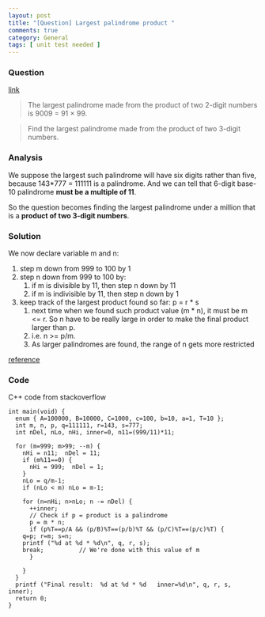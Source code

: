 ```yaml
---
layout: post
title: "[Question] Largest palindrome product "
comments: true
category: General
tags: [ unit test needed ]
---
```


### Question 

[link](http://projecteuler.net/problem=4)

> The largest palindrome made from the product of two 2-digit numbers is 9009 = 91 × 99. 

> Find the largest palindrome made from the product of two 3-digit numbers. 

### Analysis

We suppose the largest such palindrome will have six digits rather than five, because 143*777 = 111111 is a palindrome. And we can tell that 6-digit base-10 palindrome __must be a multiple of 11__. 

So the question becomes finding the largest palindrome under a million that is a __product of two 3-digit numbers__. 

### Solution

We now declare variable m and n: 

1. step m down from 999 to 100 by 1
1. step n down from 999 to 100 by:
    1. if m is divisible by 11, then step n down by 11
    1. if m is indivisible by 11, then step n down by 1
1. keep track of the largest product found so far: p = r * s
    1. next time when we found such product value (m * n), it must be m <= r. So n have to be really large in order to make the final product larger than p. 
    1. i.e. n >= p/m. 
    1. As larger palindromes are found, the range of n gets more restricted 

[reference](http://stackoverflow.com/a/7198175)

### Code

C++ code from stackoverflow

    int main(void) {
      enum { A=100000, B=10000, C=1000, c=100, b=10, a=1, T=10 };
      int m, n, p, q=111111, r=143, s=777;
      int nDel, nLo, nHi, inner=0, n11=(999/11)*11;

      for (m=999; m>99; --m) {
        nHi = n11;  nDel = 11;
        if (m%11==0) {
          nHi = 999;  nDel = 1;
        }
        nLo = q/m-1;
        if (nLo < m) nLo = m-1;

        for (n=nHi; n>nLo; n -= nDel) {
          ++inner;
          // Check if p = product is a palindrome
          p = m * n;
          if (p%T==p/A && (p/B)%T==(p/b)%T && (p/C)%T==(p/c)%T) {
        q=p; r=m; s=n;
        printf ("%d at %d * %d\n", q, r, s);
        break;          // We're done with this value of m
          }

        }
      }
      printf ("Final result:  %d at %d * %d   inner=%d\n", q, r, s, inner);
      return 0;
    }
